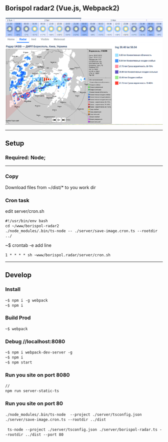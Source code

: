 ## Borispol radar2 (Vue.js, Webpack2)

![](https://github.com/Maxislav/borispol-radar2/blob/master/readme.png?raw=true?raw=true=400x200)

***
## Setup

### Required: Node;
***

### Copy
Download files from ~/dist/* to you work dir

### Cron task
edit server/cron.sh
```
#!/usr/bin/env bash
cd ~/www/borispol-radar2
./node_modules/.bin/ts-node -- ./server/save-image.cron.ts --rootdir ../
```

 
~$ crontab -e 
add line 
```
1 * * * * sh ~www/borispol.radar/server/cron.sh
```
***

## Develop

### Install

```
~$ npm i -g webpack
~$ npm i
```
### Build Prod
```
~$ webpack
```

### Debug   //localhost:8080

```
~$ npm i webpack-dev-server -g
~$ npm i
~$ npm start

```

### Run you site on port 8080
```
//
npm run server-static-ts

```


### Run you site on port 80
```
./node_modules/.bin/ts-node  --project ./server/tsconfig.json ./server/save-image.cron.ts --rootdir ../dist

 ts-node --project ./server/tsconfig.json ./server/borispol-radar.ts --rootdir ../dist --port 80

```

